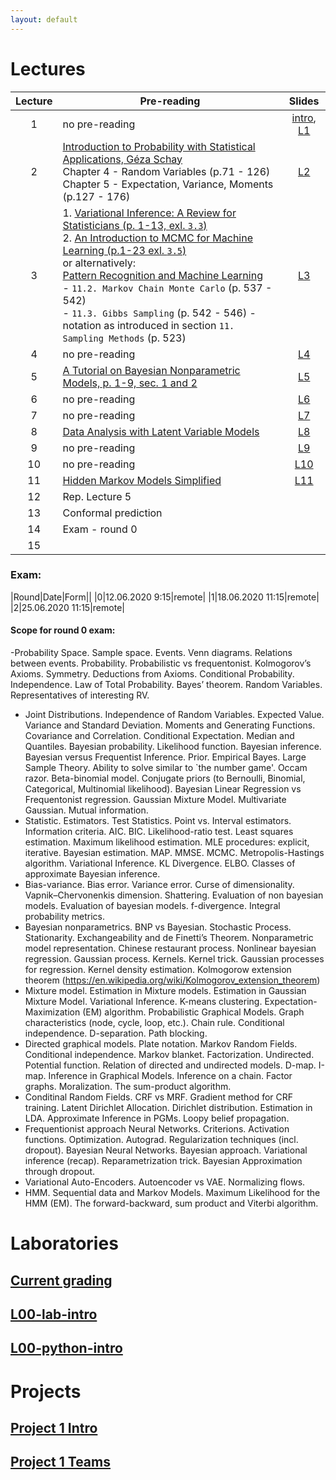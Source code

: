 ```yaml
---
layout: default
---
```

# Lectures

|Lecture|Pre-reading|Slides|
| :---: | --- | :---: |
|1|no pre-reading|[intro](/static/PUMA2020_lecture_0.pdf), [L1](/static/PUMA2020_lecture_1.pdf)|
|2|[Introduction to Probability with Statistical Applications, Géza Schay](https://link.springer.com/book/10.1007%2F978-0-8176-4591-5)<br> Chapter 4 - Random Variables (p.71 - 126) <br> Chapter 5 - Expectation, Variance, Moments (p.127 - 176)|[L2](/static/PUMA2020_lecture_2.pdf) |
|3|1. [Variational Inference: A Review for Statisticians (p. 1-13, exl. `3.3`)](https://arxiv.org/pdf/1601.00670.pdf) <br>2. [An Introduction to MCMC for Machine Learning (p.1-23 exl. `3.5`)](https://www.cs.ubc.ca/~arnaud/andrieu_defreitas_doucet_jordan_intromontecarlomachinelearning.pdf) <br>or alternatively:<br> [Pattern Recognition and Machine Learning](https://www.microsoft.com/en-us/research/uploads/prod/2006/01/Bishop-Pattern-Recognition-and-Machine-Learning-2006.pdf)<br> - `11.2. Markov Chain Monte Carlo` (p. 537 - 542) <br> - `11.3. Gibbs Sampling` (p. 542 - 546) - notation as introduced in section `11. Sampling Methods` (p. 523)|[L3](/static/PUMA2020_lecture_3.pdf)|
|4|no pre-reading|[L4](/static/PUMA2020_lecture_4.pdf)|
|5|[A Tutorial on Bayesian Nonparametric Models, p. 1-9, sec. 1 and 2](https://www.cs.princeton.edu/courses/archive/fall11/cos597C/reading/GershmanBlei2011.pdf)|[L5](/static/PUMA2020_lecture_5.pdf)|
|6|no pre-reading|[L6](/static/PUMA2020_lecture_6.pdf)
|7|no pre-reading|[L7](/static/PUMA2020_lecture_7.pdf)
|8|[Data Analysis with Latent Variable Models](http://www.cs.columbia.edu/~blei/papers/Blei2014b.pdf)|[L8](/static/PUMA2020_lecture_8.pdf)
|9|no pre-reading|[L9](/static/PUMA2020_lecture_9.pdf)
|10|no pre-reading|[L10](/static/PUMA2020_lecture_10.pdf)
|11|[Hidden Markov Models Simplified](https://medium.com/@postsanjay/hidden-markov-models-simplified-c3f58728caab)|[L11](/static/PUMA2020_lecture_11.pdf)
|12|Rep. Lecture 5|
|13|Conformal prediction|
|14|Exam - round 0|  
|15||

### Exam:
|Round|Date|Form||
|0|12.06.2020 9:15|remote| 
|1|18.06.2020 11:15|remote|
|2|25.06.2020 11:15|remote|

#### Scope for round 0 exam:

-Probability Space. Sample space. Events. Venn diagrams. Relations between events. Probability. Probabilistic vs frequentonist. Kolmogorov’s Axioms. Symmetry. Deductions from Axioms. Conditional Probability. Independence. Law of Total Probability. Bayes’ theorem. Random Variables. Representatives of interesting RV. 
- Joint Distributions. Independence of Random Variables. Expected Value. Variance and Standard Deviation. Moments and Generating Functions. Covariance and Correlation. Conditional Expectation. Median and Quantiles. Bayesian probability. Likelihood function. Bayesian inference. Bayesian versus Frequentist Inference. Prior. Empirical Bayes. Large Sample Theory. Ability to solve similar to `the number game'. Occam razor. Beta-binomial model. Conjugate priors (to Bernoulli, Binomial, Categorical, Multinomial likelihood). Bayesian Linear Regression vs Frequentonist regression. Gaussian Mixture Model. Multivariate Gaussian. Mutual information. 
- Statistic. Estimators. Test Statistics. Point vs. Interval estimators. Information criteria. AIC. BIC. Likelihood-ratio test. Least squares estimation. Maximum likelihood estimation. MLE procedures: explicit, iterative. Bayesian estimation. MAP. MMSE. MCMC. Metropolis-Hastings algorithm. Variational Inference. KL Divergence. ELBO. Classes of approximate Bayesian inference. 
- Bias-variance. Bias error. Variance error. Curse of dimensionality. Vapnik–Chervonenkis dimension. Shattering. Evaluation of non bayesian models. Evaluation of bayesian models. f-divergence. Integral probability metrics. 
- Bayesian nonparametrics. BNP vs Bayesian. Stochastic Process. Stationarity. Exchangeability and de Finetti’s Theorem. Nonparametric model representation. Chinese restaurant process. Nonlinear bayesian regression. Gaussian process. Kernels. Kernel trick. Gaussian processes for regression. Kernel density estimation. Kolmogorow extension theorem (https://en.wikipedia.org/wiki/Kolmogorov_extension_theorem)
- Mixture model. Estimation in Mixture models. Estimation in Gaussian Mixture Model. Variational Inference. K-means clustering. Expectation-Maximization (EM) algorithm. Probabilistic Graphical Models. Graph characteristics (node, cycle, loop, etc.). Chain rule. Conditional independence. D-separation. Path blocking. 
- Directed graphical models. Plate notation. Markov Random Fields. Conditional independence. Markov blanket. Factorization. Undirected. Potential function. Relation of directed and undirected models. D-map. I-map. Inference in Graphical Models. Inference on a chain. Factor graphs. Moralization. The sum-product algorithm. 
- Conditinal Random Fields. CRF vs MRF. Gradient method for CRF training. Latent Dirichlet Allocation. Dirichlet distribution. Estimation in LDA. Approximate Inference in PGMs. Loopy belief propagation.
- Frequentionist approach Neural Networks. Criterions. Activation functions. Optimization. Autograd. Regularization techniques (incl. dropout). Bayesian Neural Networks. Bayesian approach. Variational inference (recap). Reparametrization trick. Bayesian Approximation through dropout. 
- Variational Auto-Encoders. Autoencoder vs VAE. Normalizing flows.
- HMM. Sequential data and Markov Models. Maximum Likelihood for the HMM (EM). The forward-backward, sum product and Viterbi algorithm.

 
# Laboratories
## [Current grading](https://docs.google.com/spreadsheets/d/1F8VizwnzOVgrZ6KpPuCqaYm6Wj_S_PJIXQFRgUROfsY/edit?usp=sharing)
## [L00-lab-intro](/static/l00-lab-intro.pdf)
## [L00-python-intro](/static/l00-python-intro.pdf)

# Projects
## [Project 1 Intro](/static/project-1.pdf)
## [Project 1 Teams](https://docs.google.com/spreadsheets/d/1F8VizwnzOVgrZ6KpPuCqaYm6Wj_S_PJIXQFRgUROfsY/edit#gid=1312387342)

